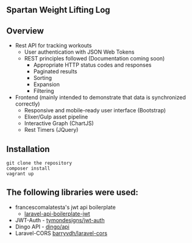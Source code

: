 ## Spartan Weight Lifting Log

## Overview
* Rest API for tracking workouts 
    * User authentication with JSON Web Tokens
    * REST principles followed (Documentation coming soon)
        * Appropriate HTTP status codes and responses
        * Paginated results 
        * Sorting 
        * Expansion
        * Filtering 
* Frontend (mainly intended to demonstrate that data is synchronized correctly)
    * Responsive and mobile-ready user interface (Bootstrap)
    * Elixer/Gulp asset pipeline
    * Interactive Graph (ChartJS)
    * Rest Timers (JQuery)

## Installation

    git clone the repository
    composer install
    vagrant up

## The following libraries were used:
* francescomalatesta's jwt api boilerplate 
    * [laravel-api-boilerplate-jwt](https://github.com/francescomalatesta/laravel-api-boilerplate-jwt)
* JWT-Auth - [tymondesigns/jwt-auth](https://github.com/tymondesigns/jwt-auth)
* Dingo API - [dingo/api](https://github.com/dingo/api)
* Laravel-CORS [barryvdh/laravel-cors](http://github.com/barryvdh/laravel-cors)
